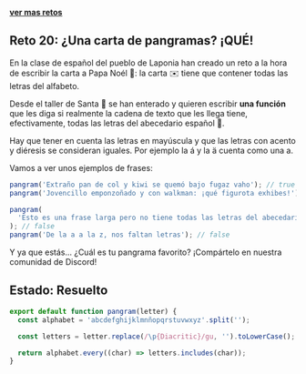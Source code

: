 [**ver mas retos**](../../README.md)

## Reto 20: ¿Una carta de pangramas? ¡QUÉ!

En la clase de español del pueblo de Laponia han creado un reto a la hora de escribir la carta a Papa Noél 🎅: la carta ✉️ tiene que contener todas las letras del alfabeto.

Desde el taller de Santa 🎅 se han enterado y quieren escribir **una función** que les diga si realmente la cadena de texto que les llega tiene, efectivamente, todas las letras del abecedario español 🔎.

Hay que tener en cuenta las letras en mayúscula y que las letras con acento y diéresis se consideran iguales. Por ejemplo la á y la ä cuenta como una a.

Vamos a ver unos ejemplos de frases:

```js
pangram('Extraño pan de col y kiwi se quemó bajo fugaz vaho'); // true
pangram('Jovencillo emponzoñado y con walkman: ¡qué figurota exhibes!'); // true

pangram(
  'Esto es una frase larga pero no tiene todas las letras del abecedario',
); // false
pangram('De la a a la z, nos faltan letras'); // false
```

Y ya que estás... ¿Cuál es tu pangrama favorito? ¡Compártelo en nuestra comunidad de Discord!

## Estado: Resuelto

```js
export default function pangram(letter) {
  const alphabet = 'abcdefghijklmnñopqrstuvwxyz'.split('');

  const letters = letter.replace(/\p{Diacritic}/gu, '').toLowerCase();

  return alphabet.every((char) => letters.includes(char));
}
```
